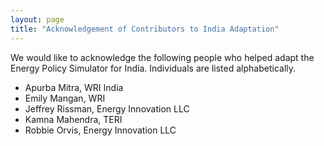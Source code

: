 ```yaml
---
layout: page
title: "Acknowledgement of Contributors to India Adaptation"
---
```


We would like to acknowledge the following people who helped adapt the Energy Policy Simulator for India.  Individuals are listed alphabetically.

* Apurba Mitra, WRI India
* Emily Mangan, WRI
* Jeffrey Rissman, Energy Innovation LLC
* Kamna Mahendra, TERI
* Robbie Orvis, Energy Innovation LLC